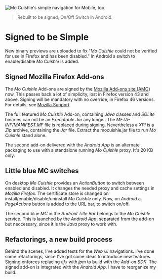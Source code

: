 ![](../images/android-site-actions.png "Mo Cuishle's simple navigation for Mobile, too.")

> Rebuilt to be signed, On/Off Switch in Android.

# Signed to be Simple

New binary previews are uploaded to fix "*Mo Cuishle* could not be verified for
use in Firefox and has been disabled." In Android a switch to enable/disable 
*Mo Cuishle* is added.

## Signed Mozilla Firefox Add-ons

The *Mo Cuishle* Add-ons are signed by the
[Mozilla Add-ons site (AMO)](https://addons.mozilla.org/) now. This passes back
a lot of simplicity, lost in Firefox version 43 and above. Signing will be 
mandatory with no override, in Firefox 46 versions. For details, see [Mozilla
Support](https://support.mozilla.org/en-US/kb/add-on-signing-in-firefox).

The full featured *Mo Cuishle* Add-on, containing *Java* classes and *SQLite*
binaries can not be an *Executable Jar* any longer. The *META-INF/MANIFEST.MF* 
file is replaced during signing. Nevertheless a *XPI* is a *Zip* archive, 
containing the *Jar* file. Extract the mocuishle.jar file to run *Mo Cuishle* 
stand alone. 

The second add-on delivered with the *Android App* is an alternate packaging to 
use with a standalone running *Mo Cuishle* proxy. It's 20 KB only.

## Little blue MC switches

On desktop *Mo Cuishle* provides an *ActionButton* to switch between enabled and
disabled. It changes the needed proxy and cache settings in *Mozilla Firefox*. 
The certificate store is changed on install/enable/disable/uninstall *Mo 
Cuishle* only. Now, on *Android* a *PageActions* button is added to the URL bar,
to switch on/off.

The second blue *MC* in the *Android Title Bar* belongs to the *Mo Cuishle* 
service. This is launched by the *Android App*, separated from the add-on but 
neccessary, since it is the *Java* proxy to work with.

## Refactorings, a new build process

Behind the scenes, I've added tests for the *Web UI* navigations. I've done some
refactorings, since I've got some ideas to introduce new features. Signing 
enforces replacing *cfx* with *jpm* to build with the *Add-on SDK*. The signed 
add-on is integrated with the *Android App*. I have to reorganize my build.
